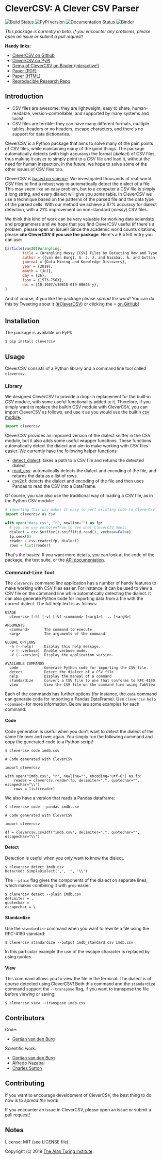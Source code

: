 # CleverCSV: A Clever CSV Parser

[![Build Status](https://travis-ci.org/alan-turing-institute/CleverCSV.svg?branch=master)](https://travis-ci.org/alan-turing-institute/CleverCSV)
[![PyPI version](https://badge.fury.io/py/clevercsv.svg)](https://pypi.org/project/clevercsv/)
[![Documentation Status](https://readthedocs.org/projects/clevercsv/badge/?version=latest)](https://clevercsv.readthedocs.io/en/latest/?badge=latest)
[![Binder](https://mybinder.org/badge_logo.svg)](https://mybinder.org/v2/gh/alan-turing-institute/CleverCSVDemo/master?filepath=CSV_dialect_detection_with_CleverCSV.ipynb)

*This package is currently in beta. If you encounter any problems, please open 
an issue or submit a pull request!*

**Handy links:**

- [CleverCSV on Github](https://github.com/alan-turing-institute/CleverCSV)
- [CleverCSV on PyPI](https://pypi.org/project/clevercsv/)
- [Demo of CleverCSV on Binder (interactive!)](https://mybinder.org/v2/gh/alan-turing-institute/CleverCSVDemo/master?filepath=CSV_dialect_detection_with_CleverCSV.ipynb)
- [Paper (PDF)](https://gertjanvandenburg.com/papers/VandenBurg_Nazabal_Sutton_-_Wrangling_Messy_CSV_Files_by_Detecting_Row_and_Type_Patterns_2019.pdf)
- [Paper (HTML)](https://rdcu.be/bLVur)
- [Reproducible Research Repo](https://github.com/alan-turing-institute/CSV_Wrangling/)

## Introduction

- CSV files are awesome: they are lightweight, easy to share, human-readable, 
  version-controllable, and supported by many systems and tools!
- CSV files are terrible: they can have many different formats, multiple 
  tables, headers or no headers, escape characters, and there's no support for 
  data dictionaries.

CleverCSV is a Python package that aims to solve many of the pain points of 
CSV files, while maintaining many of the good things. The package 
automatically detects (with high accuracy) the format (*dialect*) of CSV 
files, thus making it easier to simply point to a CSV file and load it, 
without the need for human inspection. In the future, we hope to solve some of 
the other issues of CSV files too.

CleverCSV is [based on 
science](https://gertjanvandenburg.com/papers/VandenBurg_Nazabal_Sutton_-_Wrangling_Messy_CSV_Files_by_Detecting_Row_and_Type_Patterns_2019.pdf). 
We investigated thousands of real-world CSV files to find a robust way to 
automatically detect the dialect of a file. This may seem like an easy 
problem, but to a computer a CSV file is simply a long string, and every 
dialect will give you *some* table. In CleverCSV we use a technique based on 
the patterns of the parsed file and the data type of the parsed cells. With 
our method we achieve a 97% accuracy for dialect detection, with a 21% 
improvement on non-standard (*messy*) CSV files.

We think this kind of work can be very valuable for working data scientists 
and programmers and we hope that you find CleverCSV useful (if there's a 
problem, please open an issue!) Since the academic world counts citations, 
please **cite CleverCSV if you use the package**. Here's a BibTeX entry you 
can use:

```bib
@article{van2019wrangling,
        title = {Wrangling Messy {CSV} Files by Detecting Row and Type Patterns},
        author = {{van den Burg}, G. J. J. and Nazabal, A. and Sutton, C.},
        journal = {Data Mining and Knowledge Discovery},
        year = {2019},
        month = {Jul},
        day = {26},
        issn = {1573-756X},
        doi = {10.1007/s10618-019-00646-y},
}
```

And of course, if you like the package please *spread the word!* You can do 
this by Tweeting about it 
([#CleverCSV](https://twitter.com/hashtag/clevercsv)) or clicking the ⭐️ [on 
GitHub](https://github.com/alan-turing-institute/CleverCSV)!

## Installation

The package is available on PyPI:

```bash
$ pip install clevercsv
```

## Usage

CleverCSV consists of a Python library and a command line tool called 
``clevercsv``.

### Library

We designed CleverCSV to provide a drop-in replacement for the built-in CSV 
module, with some useful functionality added to it. Therefore, if you simply 
want to replace the builtin CSV module with CleverCSV, you can import 
CleverCSV as follows, and use it as you would use the builtin [csv 
module](https://docs.python.org/3/library/csv.html).

```python
import clevercsv
```

CleverCSV provides an improved version of the dialect sniffer in the CSV 
module, but it also adds some useful wrapper functions. These functions 
automatically detect the dialect and aim to make working with CSV files 
easier. We currently have the following helper functions:

* [detect_dialect](https://clevercsv.readthedocs.io/en/latest/source/clevercsv.html#clevercsv.wrappers.detect_dialect): 
  takes a path to a CSV file and returns the detected dialect
* [read_csv](https://clevercsv.readthedocs.io/en/latest/source/clevercsv.html#clevercsv.wrappers.read_csv): 
  automatically detects the dialect and encoding of the file, and returns the 
  data as a list of rows.
* [csv2df](https://clevercsv.readthedocs.io/en/latest/source/clevercsv.html#clevercsv.wrappers.csv2df): 
  detects the dialect and encoding of the file and then uses Pandas to read 
  the CSV into a DataFrame.

Of course, you can also use the traditional way of loading a CSV file, as in 
the Python CSV module:

```python
# importing this way makes it easy to port existing code to CleverCsv
import clevercsv as csv

with open("data.csv", "r", newline="") as fp:
  # you can use verbose=True to see what CleverCSV does:
  dialect = csv.Sniffer().sniff(fid.read(), verbose=False)
  fp.seek(0)
  reader = csv.reader(fp, dialect)
  rows = list(reader)
```

That's the basics! If you want more details, you can look at the code of the 
package, the test suite, or the [API 
documentation](https://clevercsv.readthedocs.io/en/latest/source/modules.html).

### Command-Line Tool

The ``clevercsv`` command line application has a number of handy features to 
make working with CSV files easier. For instance, it can be used to view a CSV 
file on the command line while automatically detecting the dialect. It can 
also generate Python code for importing data from a file with the correct 
dialect. The full help text is as follows:

```text
USAGE
  clevercsv [-h] [-v] [-V] <command> [<arg1>] ... [<argN>]

ARGUMENTS
  <command>       The command to execute
  <arg>           The arguments of the command

GLOBAL OPTIONS
  -h (--help)     Display this help message.
  -v (--verbose)  Enable verbose mode.
  -V (--version)  Display the application version.

AVAILABLE COMMANDS
  code            Generate Python code for importing the CSV file.
  detect          Detect the dialect of a CSV file
  help            Display the manual of a command
  standardize     Convert a CSV file to one that conforms to RFC-4180.
  view            View the CSV file on the command line using TabView
```

Each of the commands has further options (for instance, the ``code`` command 
can generate code for importing a Pandas DataFrame). Use
``clevercsv help <command>`` for more information. Below are some examples for 
each command:

#### Code

Code generation is useful when you don't want to detect the dialect of the 
same file over and over again. You simply run the following command and copy 
the generated code to a Python script!

```text
$ clevercsv code imdb.csv

# Code generated with CleverCSV

import clevercsv

with open("imdb.csv", "r", newline="", encoding="utf-8") as fp:
    reader = clevercsv.reader(fp, delimiter=",", quotechar="", escapechar="\\")
    rows = list(reader)
```

We also have a version that reads a Pandas dataframe:

```text
$ clevercsv code --pandas imdb.csv

# Code generated with CleverCSV

import clevercsv

df = clevercsv.csv2df("imdb.csv", delimiter=",", quotechar="", escapechar="\\")
```

#### Detect

Detection is useful when you only want to know the dialect.

```text
$ clevercsv detect imdb.csv
Detected: SimpleDialect(',', '', '\\')
```

The ``--plain`` flag gives the components of the dialect on separate lines, 
which makes combining it with ``grep`` easier.

```text
$ clevercsv detect --plain imdb.csv
delimiter = ,
quotechar =
escapechar = \
```

#### Standardize

Use the ``standardize`` command when you want to rewrite a file using the 
RFC-4180 standard:

```text
$ clevercsv standardize --output imdb_standard.csv imdb.csv
```

In this particular example the use of the escape character is replaced by 
using quotes.

#### View

This command allows you to view the file in the terminal. The dialect is of 
course detected using CleverCSV! Both this command and the ``standardize`` 
command support the ``--transpose`` flag, if you want to transpose the file 
before viewing or saving:

```text
$ clevercsv view --transpose imdb.csv
```


## Contributors

Code:

* [Gertjan van den Burg](https://gertjan.dev)

Scientific work:

* [Gertjan van den Burg](https://gertjan.dev)
* [Alfredo Nazabal](https://scholar.google.com/citations?user=IanHvT4AAAAJ)
* [Charles Sutton](https://homepages.inf.ed.ac.uk/csutton/)


## Contributing

If you want to encourage development of CleverCSV, the best thing to do now is 
to *spread the word!*

If you encounter an issue in CleverCSV, please open an issue or submit a pull 
request!

## Notes

License: MIT (see LICENSE file).

Copyright (c) 2019 [The Alan Turing Institute](https://turing.ac.uk).


